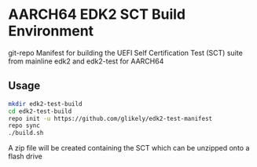 # AARCH64 EDK2 SCT Build Environment

git-repo Manifest for building the UEFI Self Certification Test (SCT) suite
from mainline edk2 and edk2-test for AARCH64

## Usage

```bash
mkdir edk2-test-build
cd edk2-test-build
repo init -u https://github.com/glikely/edk2-test-manifest
repo sync
./build.sh
```

A zip file will be created containing the SCT which can be unzipped onto a
flash drive
